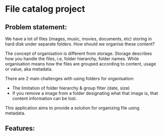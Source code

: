 # File catalog project

## Problem statement:

We have a lot of files (images, music, movies, documents, etc) storing in hard disk under separate folders. How should we organise these content?

The concept of organisation is different from storage. Storage describes how you handle the files, i.e, folder hierarchy, folder names. While organisation means how the files are grouped according to content, usage or value, aka metadata.

There are 2 main challenges with using folders for organisation:
  - The limitation of folder hierarchy & group filter (date, size)
  - If you remove a image from a folder designating what that image is, that content information can be lost.

This application aims to provide a solution for organizing file using metadata.

## Features: